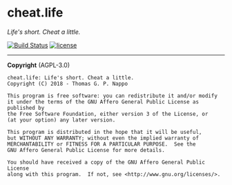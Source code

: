 # cheat.life
_Life's short. Cheat a little._

[![Build Status](https://travis-ci.org/Jire/cheat.life.svg?branch=master)](https://travis-ci.org/Jire/cheat.life)
[![license](https://img.shields.io/github/license/Jire/cheat.life.svg)](https://github.com/Jire/cheat.life/blob/master/LICENSE.txt)

---

**Copyright** (AGPL-3.0)

```
cheat.life: Life's short. Cheat a little.
Copyright (C) 2018 - Thomas G. P. Nappo

This program is free software: you can redistribute it and/or modify
it under the terms of the GNU Affero General Public License as published by
the Free Software Foundation, either version 3 of the License, or
(at your option) any later version.

This program is distributed in the hope that it will be useful,
but WITHOUT ANY WARRANTY; without even the implied warranty of
MERCHANTABILITY or FITNESS FOR A PARTICULAR PURPOSE.  See the
GNU Affero General Public License for more details.

You should have received a copy of the GNU Affero General Public License
along with this program.  If not, see <http://www.gnu.org/licenses/>.
```